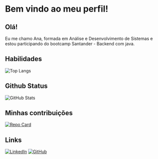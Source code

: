 # Bem vindo ao meu perfil!
## Olá!
 Eu me chamo Ana, formada em Análise e Desenvolvimento de Sistemas e estou participando do bootcamp Santander - Backend com java.

## Habilidades
![Top Langs](https://github-readme-stats-git-masterrstaa-rickstaa.vercel.app/api/top-langs/?username=AnaCarol21&layout=compact&bg_color=000&border_color=30A3DC&title_color=30A3DC&text_color=FFF)

## Github Status
![GitHub Stats](https://github-readme-stats.vercel.app/api?username=AnaCarol21&theme=transparent&bg_color=000&border_color=30A3DC&show_icons=true&icon_color=30A3DC&title_color=30A3DC&text_color=FFF)

## Minhas contribuições
[![Repo Card](https://github-readme-stats.vercel.app/api/pin/?username=AnaCarol21&repo=dio-lab-open-source&bg_color=000&border_color=30A3DC&show_icons=true&icon_color=30A3DC&title_color=30A3DC&text_color=FFF)](https://github.com/AnaCarol21/dio-lab-open-source)

## Links
[![LinkedIn](https://img.shields.io/badge/LinkedIn-0077B5?style=for-the-badge&logo=linkedin&logoColor=white)](https://www.linkedin.com/in/ana-lima-6957431a5/)
[![GitHub](https://img.shields.io/badge/GitHub-100000?style=for-the-badge&logo=github&logoColor=white)](https://github.com/AnaCarol21)